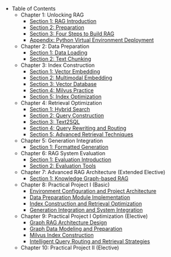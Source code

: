 - Table of Contents
    - Chapter 1: Unlocking RAG
        - [Section 1: RAG Introduction](en/chapter1/01_RAG_intro.md)
        - [Section 2: Preparation](en/chapter1/02_preparation.md)
        - [Section 3: Four Steps to Build RAG](en/chapter1/03_get_start_rag.md)
        - [Appendix: Python Virtual Environment Deployment](en/chapter1/04_virtualenv.md)
    - Chapter 2: Data Preparation
        - [Section 1: Data Loading](en/chapter2/04_data_load.md)
        - [Section 2: Text Chunking](en/chapter2/05_text_chunking.md)
    - Chapter 3: Index Construction
        - [Section 1: Vector Embedding](en/chapter3/06_vector_embedding.md)
        - [Section 2: Multimodal Embedding](en/chapter3/07_multimodal_embedding.md)
        - [Section 3: Vector Database](en/chapter3/08_vector_db.md)
        - [Section 4: Milvus Practice](en/chapter3/09_milvus.md)
        - [Section 5: Index Optimization](en/chapter3/10_index_optimization.md)
    - Chapter 4: Retrieval Optimization
        - [Section 1: Hybrid Search](en/chapter4/11_hybrid_search.md)
        - [Section 2: Query Construction](en/chapter4/12_query_construction.md)
        - [Section 3: Text2SQL](en/chapter4/13_text2sql.md)
        - [Section 4: Query Rewriting and Routing](en/chapter4/14_query_rewriting.md)
        - [Section 5: Advanced Retrieval Techniques](en/chapter4/15_advanced_retrieval_techniques.md)
    - Chapter 5: Generation Integration
        - [Section 1: Formatted Generation](en/chapter5/16_formatted_generation.md)
    - Chapter 6: RAG System Evaluation
        - [Section 1: Evaluation Introduction](en/chapter6/18_system_evaluation.md)
        - [Section 2: Evaluation Tools](en/chapter6/19_common_tools.md)
    - Chapter 7: Advanced RAG Architecture (Extended Elective)
        - [Section 1: Knowledge Graph-based RAG](en/chapter7/20_kg_rag.md)
    - Chapter 8: Practical Project I (Basic)
        - [Environment Configuration and Project Architecture](en/chapter8/01_env_architecture.md)
        - [Data Preparation Module Implementation](en/chapter8/02_data_preparation.md)
        - [Index Construction and Retrieval Optimization](en/chapter8/03_index_retrieval.md)
        - [Generation Integration and System Integration](en/chapter8/04_generation_sys.md)
    - Chapter 9: Practical Project I Optimization (Elective)
        - [Graph RAG Architecture Design](en/chapter9/01_graph_rag_architecture.md)
        - [Graph Data Modeling and Preparation](en/chapter9/02_graph_data_modeling.md)
        - [Milvus Index Construction](en/chapter9/03_index_construction.md)
        - [Intelligent Query Routing and Retrieval Strategies](en/chapter9/04_intelligent_query_routing.md)
    - Chapter 10: Practical Project II (Elective)
